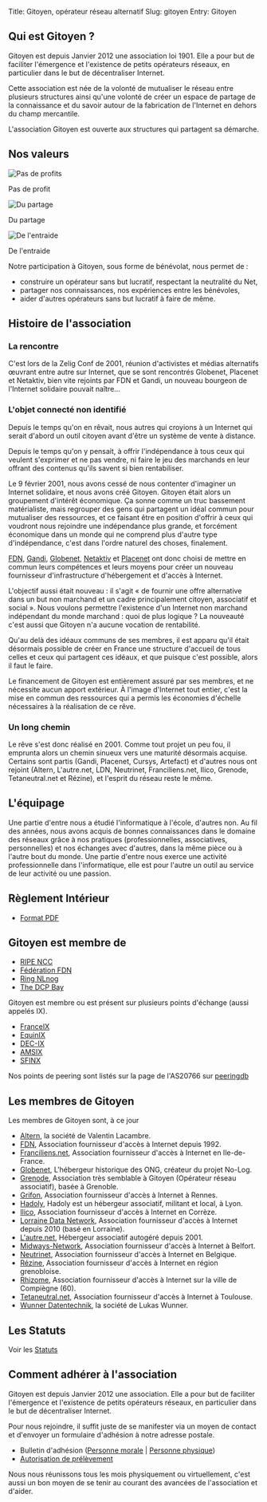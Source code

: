 Title: Gitoyen, opérateur réseau alternatif
Slug: gitoyen
Entry: Gitoyen

## Qui est Gitoyen ?

Gitoyen est depuis Janvier 2012 une association loi 1901. Elle a pour
but de faciliter l'émergence et l'existence de petits opérateurs
réseaux, en particulier dans le but de décentraliser Internet.

Cette association est née de la volonté de mutualiser le réseau entre plusieurs
structures ainsi qu'une volonté de créer un espace de partage de la
connaissance et du savoir autour de la fabrication de l'Internet en dehors du
champ mercantile.

L'association Gitoyen est ouverte aux structures qui partagent sa
démarche.

## Nos valeurs

<div class="col1of1">
  <div class="col1of3">
    <img src="../images/nonprofit.jpg" alt="Pas de profits" class="col1of1 row7 p2">
    <p>Pas de profit</p>
  </div>

  <div class="col1of3">
    <img src="../images/partager.jpg" alt="Du partage" class="col1of1 row7 p2">
    <p>Du partage</p>
  </div>

  <div class="col1of3">
    <img src="../images/collaborer.jpg" alt="De l'entraide" class="col1of1 row7 p2">
    <p>De l'entraide</p>
  </div>
</div>


Notre participation à Gitoyen, sous forme de bénévolat, nous permet de :

* construire un opérateur sans but lucratif, respectant la neutralité du Net,
* partager nos connaissances, nos expériences entre les bénévoles,
* aider d'autres opérateurs sans but lucratif à faire de même.

## Histoire de l'association

### La rencontre

C'est lors de la Zelig Conf de 2001, réunion d'activistes et médias
alternatifs œuvrant entre autre sur Internet, que se sont rencontrés
Globenet, Placenet et Netaktiv, bien vite rejoints par FDN et Gandi, un
nouveau bourgeon de l'Internet solidaire pouvait naître…

### L'objet connecté non identifié

Depuis le temps qu'on en rêvait, nous autres qui croyions à un
Internet qui serait d'abord un outil citoyen avant d'être un système
de vente à distance.

Depuis le temps qu'on y pensait, à offrir l'indépendance à tous ceux
qui veulent s'exprimer et ne pas vendre, ni faire le jeu des marchands
en leur offrant des contenus qu'ils savent si bien rentabiliser.

Le 9 février 2001, nous avons cessé de nous contenter d'imaginer un
Internet solidaire, et nous avons créé Gitoyen. Gitoyen était alors un
groupement d'intérêt économique. Ça sonne comme un truc bassement
matérialiste, mais regrouper des gens qui partagent un idéal commun
pour mutualiser des ressources, et ce faisant être en position
d'offrir à ceux qui voudront nous rejoindre une indépendance plus
grande, et forcément économique dans un monde qui ne comprend plus
d'autre type d'indépendance, c'est dans l'ordre naturel des choses,
finalement.

[FDN](http://www.fdn.fr/), [Gandi](http://www.gandi.net/),
[Globenet](http://www.globenet.org/),
[Netaktiv](http://www.netaktiv.com/) et
[Placenet](http://www.placenet.org/) ont donc choisi de mettre
en commun leurs compétences et leurs moyens pour créer un nouveau
fournisseur d'infrastructure d'hébergement et d'accès à Internet.

L'objectif aussi était nouveau : il s'agit « de fournir une offre
alternative dans un but non marchand et un cadre principalement
citoyen, associatif et social ». Nous voulons permettre l'existence
d'un Internet non marchand indépendant du monde marchand : quoi de
plus logique ? La nouveauté c'est aussi que Gitoyen n'a aucune
vocation de rentabilité.

Qu'au delà des idéaux communs de ses membres, il est apparu qu'il
était désormais possible de créer en France une structure d'accueil de
tous celles et ceux qui partagent ces idéaux, et que puisque c'est possible,
alors il faut le faire.

Le financement de Gitoyen est entièrement assuré par ses membres, et
ne nécessite aucun apport extérieur. À l'image d'Internet tout entier,
c'est la mise en commun des ressources qui a permis les économies
d'échelle nécessaires à la réalisation de ce rêve.

### Un long chemin

Le rêve s'est donc réalisé en 2001. Comme tout projet un peu fou, il emprunta
alors un chemin sinueux vers une maturité désormais acquise. Certains sont
partis (Gandi, Placenet, Cursys, Artefact) et d'autres nous ont rejoint (Altern,
L'autre.net, LDN, Neutrinet, Franciliens.net, Ilico, Grenode,
Tetaneutral.net et Rézine), et l'esprit du réseau reste le même.

## L'équipage

Une partie d'entre nous a étudié l'informatique à l'école, d'autres non. Au fil
des années, nous avons acquis de bonnes connaissances dans le domaine des
réseaux grâce à nos pratiques (professionnelles, associatives, personnelles) et
nos échanges avec d'autres, dans la même pièce ou à l'autre bout du monde. Une
partie d'entre nous exerce une activité professionnelle dans l'informatique,
elle est pour l'autre un outil au service de leur activité ou une passion.

## Règlement Intérieur

* [Format PDF](upload/gitoyen-reglement-interieur-20111026.pdf)

## Gitoyen est membre de

* [RIPE NCC](https://www.ripe.net/)
* [Fédération FDN](https://www.ffdn.org/)
* [Ring NLnog](https://ring.nlnog.net/)
* [The DCP Bay](https://tdcpb.org/)

Gitoyen est membre ou est présent sur plusieurs points d'échange (aussi appelés IX).

* [FranceIX](https://www.franceix.net/fr)
* [EquinIX](https://www.equinix.com)
* [DEC-IX](https://www.de-cix.net/en/locations/germany/frankfurt)
* [AMSIX](https://ams-ix.net/)
* [SFINX](https://www.renater.fr/sfinx,1761?lang=fr)

Nos points de peering sont listés sur la page de l'AS20766 sur [peeringdb](https://as20766.peeringdb.com)

## Les membres de Gitoyen

Les membres de Gitoyen sont, à ce jour

* [Altern](http://www.altern.org/), la société de Valentin Lacambre.
* [FDN](http://www.fdn.fr/), Association fournisseur d'accès à Internet depuis 1992.
* [Franciliens.net](http://franciliens.net/), Association fournisseur d'accès à Internet en Ile-de-France.
* [Globenet](http://www.globenet.org/), L'hébergeur historique des ONG, créateur du projet No-Log.
* [Grenode](http://grenode.net/), Association très semblable à Gitoyen (Opérateur réseau associatif), basée à Grenoble.
* [Grifon](https://grifon.fr), Association fournisseur d'accès à Internet à Rennes.
* [Hadoly](http://hadoly.fr/), Hadoly est un hébergeur associatif, militant et local, à Lyon.
* [Ilico](http://ilico.org/), Association fournisseur d'accès à Internet en Corrèze.
* [Lorraine Data Network](http://ldn-fai.net), Association fournisseur d'accès à Internet depuis 2010 (basé en Lorraine).
* [L'autre.net](http://lautre.net/), Hébergeur associatif autogéré depuis 2001.
* [Midways-Network](http://midways-network.org), Association fournisseur d'accès à Internet à Belfort.
* [Neutrinet](http://neutrinet.be/), Association fournisseur d'accès à Internet en Belgique.
* [Rézine](http://www.rezine.org/), Association fournisseur d'accès à Internet en région grenobloise.
* [Rhizome](https://rhizome-fai.net/), Association fournisseur d'accès à Internet sur la ville de Compiègne (60).
* [Tetaneutral.net](http://tetaneutral.net/), Association fournisseur d'accès à Internet à Toulouse.
* [Wunner Datentechnik](http://wunner.de/), la société de Lukas Wunner.

## Les Statuts

Voir les [Statuts](upload/statuts-2014-10-21.pdf)

## Comment adhérer à l'association

Gitoyen est depuis Janvier 2012 une association. Elle a pour but de
faciliter l'émergence et l'existence de petits opérateurs réseaux, en
particulier dans le but de décentraliser Internet.

Pour nous rejoindre, il suffit juste de se manifester via un moyen de contact et
d'envoyer un formulaire d'adhésion à notre adresse postale.

  * Bulletin d'adhésion ([Personne morale](upload/gitoyen-bulletin-adhesion.pdf) | [Personne physique](upload/gitoyen-bulletin-adhesion-pp.pdf))
  * [Autorisation de prélèvement](upload/gitoyen-cm-autorisation-prelevement.pdf)

Nous nous réunissons tous les mois physiquement ou virtuellement, c'est aussi un
bon moyen de se tenir au courant des avancées de l'association et d'aider.
